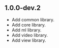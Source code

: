 ## 1.0.0-dev.2

* Add common library.
* Add core library.
* Add ml library.
* Add video library.
* Add view library.

